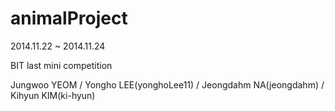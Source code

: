 animalProject
=============
2014.11.22 ~ 2014.11.24

BIT last mini competition

Jungwoo YEOM / Yongho LEE(yonghoLee11) / Jeongdahm NA(jeongdahm) / Kihyun KIM(ki-hyun)
